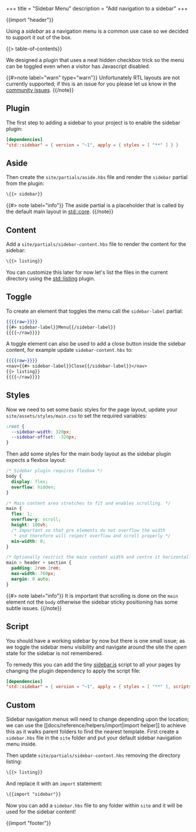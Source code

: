 +++
title = "Sidebar Menu"
description = "Add navigation to a sidebar"
+++

{{import "header"}}

Using a *sidebar* as a navigation menu is a common use case so we decided to support it out of the box.

{{> table-of-contents}}

We designed a plugin that uses a neat hidden checkbox trick so the menu can be toggled even when a visitor has Javascript disabled.

{{#>note label="warn" type="warn"}}
Unfortunately RTL layouts are not currently supported; if this is an issue for you please let us know in the [community issues][].
{{/note}}

## Plugin

The first step to adding a sidebar to your project is to enable the sidebar plugin:

```toml
[dependencies]
"std::sidebar" = { version = "~1", apply = { styles = [ "**" ] } }
```

## Aside

Then create the `site/partials/aside.hbs` file and render the `sidebar` partial from the plugin:

```handlebars
\{{> sidebar}}
```

{{#> note label="info"}}
The aside partial is a placeholder that is called by the default main layout in [std::core][].
{{/note}}

## Content

Add a `site/partials/sidebar-content.hbs` file to render the content for the sidebar:

```handlebars
\{{> listing}}
```

You can customize this later for now let's list the files in the current directory using the [std::listing][] plugin.

## Toggle

To create an element that toggles the menu call the `sidebar-label` partial:

```handlebars
{{{{raw~}}}}
{{#> sidebar-label}}Menu{{/sidebar-label}}
{{{{~/raw}}}}
```

A toggle element can also be used to add a close button inside the sidebar content, for example update `sidebar-content.hbs` to:

```handlebars
{{{{raw~}}}}
<nav>{{#> sidebar-label}}Close{{/sidebar-label}}</nav>
{{> listing}}
{{{{~/raw}}}}
```

## Styles

Now we need to set some basic styles for the page layout, update your `site/assets/styles/main.css` to set the required variables:

```css
:root {
  --sidebar-width: 320px;
  --sidebar-offset: -320px;
}
```

Then add some styles for the main body layout as the sidebar plugin expects a flexbox layout:

```css
/* Sidebar plugin requires flexbox */
body {
  display: flex;
  overflow: hidden;
}

/* Main content area stretches to fit and enables scrolling. */
main {
  flex: 1;
  overflow-y: scroll;
  height: 100vh;
  /* Important so that pre elements do not overflow the width
   * and therefore will respect overflow and scroll properly */
  min-width: 0;
}

/* Optionally restrict the main content width and centre it horizontally */
main > header + section {
  padding: 2rem 1rem;
  max-width: 760px;
  margin: 0 auto;
}
```

{{#> note label="info"}}
It is important that scrolling is done on the `main` element not the `body` otherwise the sidebar sticky positioning has some subtle issues.
{{/note}}

## Script

You should have a working sidebar by now but there is one small issue; as we toggle the sidebar menu visibility and navigate around the site the *open* state for the sidebar is not remembered.

To remedy this you can add the tiny [sidebar.js][] script to all your pages by changing the plugin dependency to apply the script file:

```toml
[dependencies]
"std::sidebar" = { version = "~1", apply = { styles = [ "**" ], scripts = [ "**" ] } }
```

## Custom

Sidebar navigation menus will need to change depending upon the location; we can use the [[docs/reference/helpers/import|import helper]] to achieve this as it walks parent folders to find the nearest template. First create a `sidebar.hbs` file in the `site` folder and put your default sidebar navigation menu inside.

Then update `site/partials/sidebar-content.hbs` removing the directory listing:

```handlebars
\{{> listing}}
```

And replace it with an `import` statement:

```handlebars
\{{import "sidebar"}}
```

Now you can add a `sidebar.hbs` file to any folder within `site` and it will be used for the sidebar content!


{{import "footer"}}

[std::sidebar]: https://github.com/uwe-app/plugins/tree/main/std/sidebar
[std::core]: https://github.com/uwe-app/plugins/tree/main/std/core
[std::listing]: https://github.com/uwe-app/plugins/tree/main/std/listing
[community issues]: https://github.com/uwe-app/community/issues
[sidebar.js]: https://github.com/uwe-app/plugins/blob/main/std/sidebar/scripts/sidebar.js
